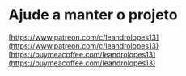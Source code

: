 # Ajude a manter o projeto
[https://www.patreon.com/c/leandrolopes13](https://www.patreon.com/c/leandrolopes13)
[https://buymeacoffee.com/leandrolopes13](https://buymeacoffee.com/leandrolopes13)
